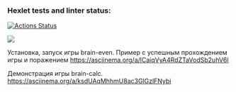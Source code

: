 ### Hexlet tests and linter status:
[![Actions Status](https://github.com/Nurlan-Aliev/python-project-lvl1/workflows/hexlet-check/badge.svg)](https://github.com/Nurlan-Aliev/python-project-lvl1/actions)

<a href="https://codeclimate.com/github/Nurlan-Aliev/python-project-lvl1/maintainability"><img src="https://api.codeclimate.com/v1/badges/f787b300615a3ec8be61/maintainability" /></a>


Установка, запуск игры brain-even. Пример с успешным прохождением игры и поражением https://asciinema.org/a/lCaiqVyA4RdZTaVodSb2uhV6l

Демонстрация игры brain-calc. https://asciinema.org/a/ksdUAqMhhmU8ac3GlGzlFNybi
